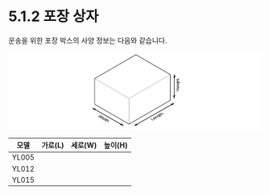 # 5.1.2 포장 상자

운송을 위한 포장 박스의 사양 정보는 다음와 같습니다.

![&#xADF8;&#xB9BC; 51 &#xC81C;&#xD488; &#xC6B4;&#xC1A1;&#xC6A9; &#xD3EC;&#xC7A5; &#xC0C1;&#xC790;](../../.gitbook/assets/image134.png)

| **모델** | **가로\(L\)** | **세로\(W\)** | **높이\(H\)** |
| :---: | :---: | :---: | :---: |
| YL005 |  |  |  |
| YL012 |  |  |  |
| YL015 |  |  |  |

